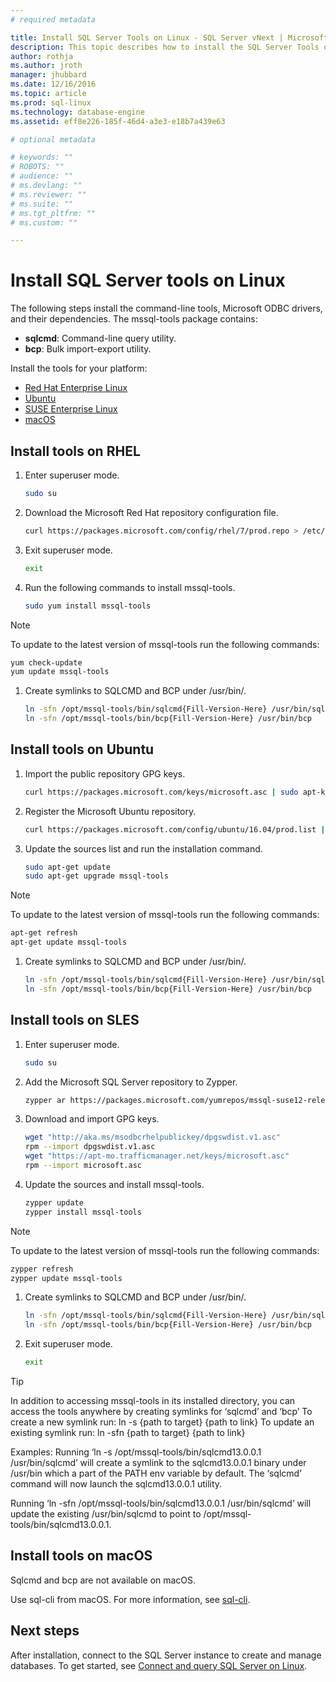 ```yaml
---
# required metadata

title: Install SQL Server Tools on Linux - SQL Server vNext | Microsoft Docs
description: This topic describes how to install the SQL Server Tools on Linux.
author: rothja 
ms.author: jroth 
manager: jhubbard
ms.date: 12/16/2016
ms.topic: article
ms.prod: sql-linux
ms.technology: database-engine
ms.assetid: eff8e226-185f-46d4-a3e3-e18b7a439e63

# optional metadata

# keywords: ""
# ROBOTS: ""
# audience: ""
# ms.devlang: ""
# ms.reviewer: ""
# ms.suite: ""
# ms.tgt_pltfrm: ""
# ms.custom: ""

---
```

# Install SQL Server tools on Linux

The following steps install the command-line tools, Microsoft ODBC drivers, and their dependencies. The mssql-tools package contains:

- **sqlcmd**: Command-line query utility.
- **bcp**: Bulk import-export utility.

Install the tools for your platform:

- [Red Hat Enterprise Linux](#RHEL)
- [Ubuntu](#ubuntu)
- [SUSE Enterprise Linux](#SLES)
- [macOS](#macos)

## <a name="RHEL">Install tools on RHEL</a>

1. Enter superuser mode.

   ```bash
   sudo su
   ```

1. Download the Microsoft Red Hat repository configuration file.

   ```bash
   curl https://packages.microsoft.com/config/rhel/7/prod.repo > /etc/yum.repos.d/msprod.repo
   ```

1. Exit superuser mode.

   ```bash
   exit
   ```

1. Run the following commands to install mssql-tools.

   ```bash
   sudo yum install mssql-tools
   ```

> [!Note] 
> To update to the latest version of mssql-tools run the following commands:
>    ```bash
>   yum check-update
>   yum update mssql-tools
>   ```

1. Create symlinks to SQLCMD and BCP under /usr/bin/.

   ```bash (optional)
   ln -sfn /opt/mssql-tools/bin/sqlcmd{Fill-Version-Here} /usr/bin/sqlcmd
   ln -sfn /opt/mssql-tools/bin/bcp{Fill-Version-Here} /usr/bin/bcp
   ```


## <a name="ubuntu">Install tools on Ubuntu</a>

1. Import the public repository GPG keys.

   ```bash
   curl https://packages.microsoft.com/keys/microsoft.asc | sudo apt-key add -
   ```

1. Register the Microsoft Ubuntu repository.

   ```bash
   curl https://packages.microsoft.com/config/ubuntu/16.04/prod.list | sudo tee /etc/apt/sources.list.d/msprod.list
   ```

1. Update the sources list and run the installation command.

   ```bash
   sudo apt-get update 
   sudo apt-get upgrade mssql-tools
   ```
> [!Note] 
> To update to the latest version of mssql-tools run the following commands:
>    ```bash
>   apt-get refresh
>   apt-get update mssql-tools
>   ```

1. Create symlinks to SQLCMD and BCP under /usr/bin/.

   ```bash (OPTIONAL)
   ln -sfn /opt/mssql-tools/bin/sqlcmd{Fill-Version-Here} /usr/bin/sqlcmd
   ln -sfn /opt/mssql-tools/bin/bcp{Fill-Version-Here} /usr/bin/bcp
   ```


## <a name="SLES">Install tools on SLES</a>

1. Enter superuser mode.

   ```bash
   sudo su
   ```

1. Add the Microsoft SQL Server repository to Zypper.

   ```bash
   zypper ar https://packages.microsoft.com/yumrepos/mssql-suse12-release/ "mssql"
   ```

1. Download and import GPG keys.

   ```bash
   wget "http://aka.ms/msodbcrhelpublickey/dpgswdist.v1.asc"
   rpm --import dpgswdist.v1.asc
   wget "https://apt-mo.trafficmanager.net/keys/microsoft.asc"
   rpm --import microsoft.asc
   ```

1. Update the sources and install mssql-tools.

   ```bash
   zypper update
   zypper install mssql-tools
   ```

> [!Note] 
> To update to the latest version of mssql-tools run the following commands:
>    ```bash
>   zypper refresh
>   zypper update mssql-tools
>   ```

1. Create symlinks to SQLCMD and BCP under /usr/bin/.

   ```bash (OPTIONAL)
   ln -sfn /opt/mssql-tools/bin/sqlcmd{Fill-Version-Here} /usr/bin/sqlcmd
   ln -sfn /opt/mssql-tools/bin/bcp{Fill-Version-Here} /usr/bin/bcp
   ```

1. Exit superuser mode.

   ```bash
   exit
   ```


> [!TIP]
> In addition to accessing mssql-tools in its installed directory, you can access the tools anywhere by creating symlinks for ‘sqlcmd’ and ‘bcp’
> To create a new symlink run:
> ln -s {path to target} {path to link}
> To update an existing symlink run:
> ln -sfn {path to target} {path to link}
> 
> Examples:
> Running ‘ln -s /opt/mssql-tools/bin/sqlcmd13.0.0.1 /usr/bin/sqlcmd’ will create a symlink to the sqlcmd13.0.0.1 binary under /usr/bin which a part of the PATH env variable by default. The ‘sqlcmd’ command will now launch the sqlcmd13.0.0.1 utility.
> 
> Running ‘ln -sfn /opt/mssql-tools/bin/sqlcmd13.0.0.1 /usr/bin/sqlcmd’ will update the existing /usr/bin/sqlcmd to point to /opt/mssql-tools/bin/sqlcmd13.0.0.1.


## <a name="macos">Install tools on macOS</a>

Sqlcmd and bcp are not available on macOS. 

Use sql-cli from macOS. For more information, see [sql-cli](https://www.npmjs.com/package/sql-cli).  

## Next steps

After installation, connect to the SQL Server instance to create and manage databases. To get started, see [Connect and query SQL Server on Linux](sql-server-linux-connect-and-query-sqlcmd.md).


